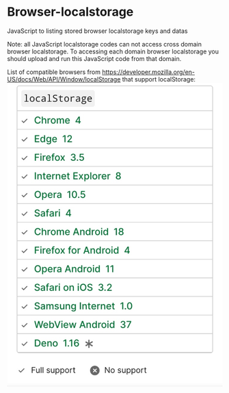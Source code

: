# Browser-localstorage
JavaScript to listing stored browser localstorage keys and datas

Note: all JavaScript localstorage codes can not access cross domain browser localstorage. To accessing each domain browser localstorage you should upload and run this JavaScript code from that domain.

List of compatible browsers from https://developer.mozilla.org/en-US/docs/Web/API/Window/localStorage that support localStorage:
![image](https://github.com/marzban2030/Browser-localstorage/raw/main/localStorageBrowsers.jpg)

